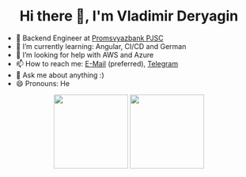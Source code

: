 <h1 align="center">Hi there 👋, I'm Vladimir Deryagin</h1>

- 💼 Backend Engineer at [Promsvyazbank PJSC](https://www.psbank.ru/)
- 🌱 I’m currently learning: Angular, CI/CD and German
- 🤔 I’m looking for help with AWS and Azure
- 📫 How to reach me: [E-Mail](mailto:Deryagin.Valdemar@yandex.ru) (preferred), [Telegram](https://t.me/jeydo6)
- 💬 Ask me about anything :)
- 😄 Pronouns: He

<div align="center">
    <span>
        <img align="center" class="p-1" src="https://github-readme-stats.vercel.app/api?username=jeydo6&count_private=true&show_icons=true&hide=stars,contribs&theme=dark&bg_color=0d1117&border_color=30363d" height="150px" />
    </span>
    <span>
        <img align="center" class="p-1" src="https://github-readme-stats.vercel.app/api/top-langs/?username=jeydo6&layout=compact&hide=html,css&theme=dark&bg_color=0d1117&border_color=30363d" height="150px" />
    </span>
</div>
